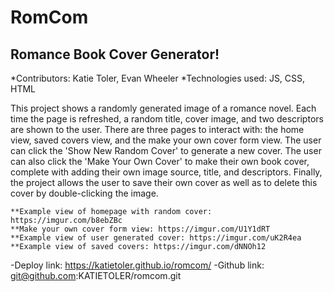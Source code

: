 # RomCom

## Romance Book Cover Generator!


*Contributors: Katie Toler, Evan Wheeler
*Technologies used: JS, CSS, HTML


  This project shows a randomly generated image of a romance novel. Each time the page is refreshed, a random title, cover image, and two descriptors are shown to the user. There are three pages to interact with: the home view, saved covers view, and the make your own cover form view. The user can click the 'Show New Random Cover' to generate a new cover. The user can also click the 'Make Your Own Cover' to make their own book cover, complete with adding their own image source, title, and descriptors. Finally, the project allows the user to save their own cover as well as to delete this cover by double-clicking the image.




    **Example view of homepage with random cover: https://imgur.com/b8ebZBc
    **Make your own cover form view: https://imgur.com/U1Y1dRT
    **Example view of user generated cover: https://imgur.com/uK2R4ea
    **Example view of saved covers: https://imgur.com/dNNOh12



-Deploy link: https://katietoler.github.io/romcom/
-Github link: git@github.com:KATIETOLER/romcom.git
